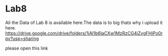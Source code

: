 # Lab8



Ali the Data of Lab 8 is available here.The data is to big thats why i upload it here.
https://drive.google.com/drive/folders/1jAl1b6laCXw1MzRzCG4iZvgFHiPo0rpv?usp=sharing

please open this link
